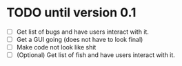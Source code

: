 # TODO until version 0.1
- [ ] Get list of bugs and have users interact with it.
- [ ] Get a GUI going (does not have to look final)
- [ ] Make code not look like shit
- [ ] (Optional) Get list of fish and have users interact with it.